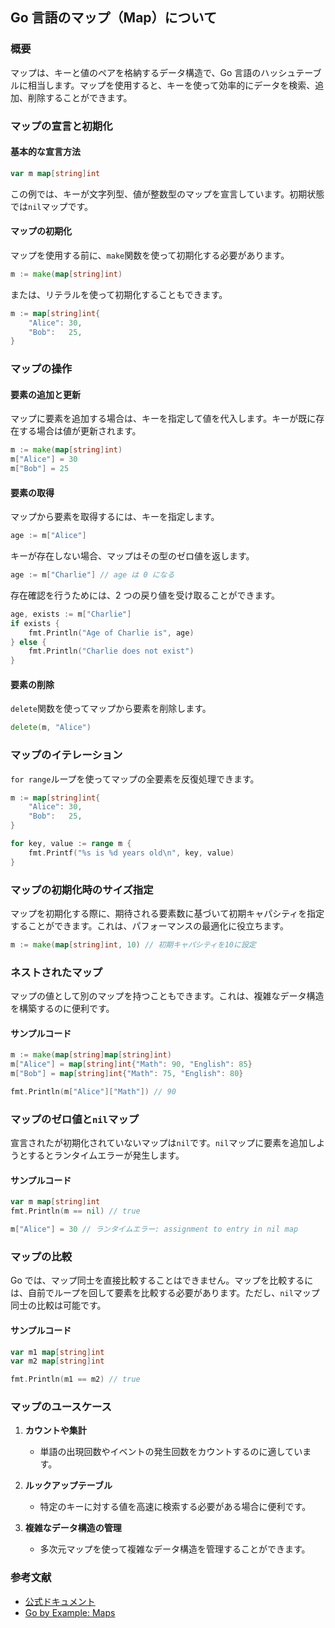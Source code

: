## Go 言語のマップ（Map）について

### 概要

マップは、キーと値のペアを格納するデータ構造で、Go 言語のハッシュテーブルに相当します。マップを使用すると、キーを使って効率的にデータを検索、追加、削除することができます。

### マップの宣言と初期化

#### 基本的な宣言方法

```go
var m map[string]int
```

この例では、キーが文字列型、値が整数型のマップを宣言しています。初期状態では`nil`マップです。

#### マップの初期化

マップを使用する前に、`make`関数を使って初期化する必要があります。

```go
m := make(map[string]int)
```

または、リテラルを使って初期化することもできます。

```go
m := map[string]int{
    "Alice": 30,
    "Bob":   25,
}
```

### マップの操作

#### 要素の追加と更新

マップに要素を追加する場合は、キーを指定して値を代入します。キーが既に存在する場合は値が更新されます。

```go
m := make(map[string]int)
m["Alice"] = 30
m["Bob"] = 25
```

#### 要素の取得

マップから要素を取得するには、キーを指定します。

```go
age := m["Alice"]
```

キーが存在しない場合、マップはその型のゼロ値を返します。

```go
age := m["Charlie"] // age は 0 になる
```

存在確認を行うためには、2 つの戻り値を受け取ることができます。

```go
age, exists := m["Charlie"]
if exists {
    fmt.Println("Age of Charlie is", age)
} else {
    fmt.Println("Charlie does not exist")
}
```

#### 要素の削除

`delete`関数を使ってマップから要素を削除します。

```go
delete(m, "Alice")
```

### マップのイテレーション

`for range`ループを使ってマップの全要素を反復処理できます。

```go
m := map[string]int{
    "Alice": 30,
    "Bob":   25,
}

for key, value := range m {
    fmt.Printf("%s is %d years old\n", key, value)
}
```

### マップの初期化時のサイズ指定

マップを初期化する際に、期待される要素数に基づいて初期キャパシティを指定することができます。これは、パフォーマンスの最適化に役立ちます。

```go
m := make(map[string]int, 10) // 初期キャパシティを10に設定
```

### ネストされたマップ

マップの値として別のマップを持つこともできます。これは、複雑なデータ構造を構築するのに便利です。

#### サンプルコード

```go
m := make(map[string]map[string]int)
m["Alice"] = map[string]int{"Math": 90, "English": 85}
m["Bob"] = map[string]int{"Math": 75, "English": 80}

fmt.Println(m["Alice"]["Math"]) // 90
```

### マップのゼロ値と`nil`マップ

宣言されたが初期化されていないマップは`nil`です。`nil`マップに要素を追加しようとするとランタイムエラーが発生します。

#### サンプルコード

```go
var m map[string]int
fmt.Println(m == nil) // true

m["Alice"] = 30 // ランタイムエラー: assignment to entry in nil map
```

### マップの比較

Go では、マップ同士を直接比較することはできません。マップを比較するには、自前でループを回して要素を比較する必要があります。ただし、`nil`マップ同士の比較は可能です。

#### サンプルコード

```go
var m1 map[string]int
var m2 map[string]int

fmt.Println(m1 == m2) // true
```

### マップのユースケース

1. **カウントや集計**

    - 単語の出現回数やイベントの発生回数をカウントするのに適しています。

2. **ルックアップテーブル**

    - 特定のキーに対する値を高速に検索する必要がある場合に便利です。

3. **複雑なデータ構造の管理**
    - 多次元マップを使って複雑なデータ構造を管理することができます。

### 参考文献

-   [公式ドキュメント](https://golang.org/doc/effective_go.html#maps)
-   [Go by Example: Maps](https://gobyexample.com/maps)
